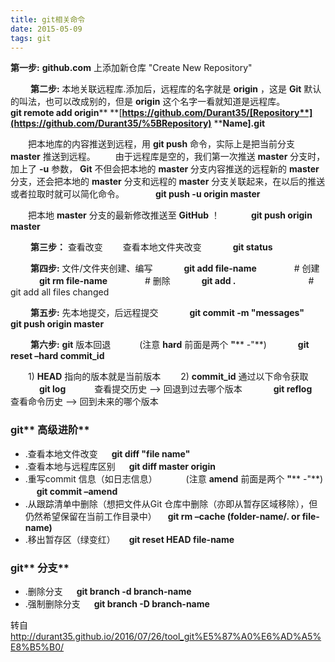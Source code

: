 ```yaml
---
title: git相关命令
date: 2015-05-09
tags: git
---
```


**第一步:**   **github.com**  上添加新仓库 &quot;Create New Repository&quot;

　　 **第二步:**  本地关联远程库.添加后，远程库的名字就是  **origin** ，这是  **Git**  默认的叫法，也可以改成别的，但是  **origin**  这个名字一看就知道是远程库。
　　　 **git remote add origin****  **[**https://github.com/Durant35/[Repository**](https://github.com/Durant35/%5BRepository)** ****Name].git**
<!--more-->
　　把本地库的内容推送到远程，用  **git push**  命令，实际上是把当前分支  **master**  推送到远程。
　　由于远程库是空的，我们第一次推送  **master**  分支时，加上了  **-u**  参数， **Git**  不但会把本地的  **master**  分支内容推送的远程新的  **master**  分支，还会把本地的  **master**  分支和远程的  **master**  分支关联起来，在以后的推送或者拉取时就可以简化命令。
　　　 **git push -u origin master**

　　把本地  **master**  分支的最新修改推送至  **GitHub** ！
　　　 **git push origin master**

　　 **第三步：**  查看改变
　　查看本地文件夹改变
　　　 **git status**

　　 **第四步:**  文件/文件夹创建、编写
　　　 **git add file-name** 　　　　# 创建
　　　 **git rm file-name** 　　　　# 删除
　　　 **git add .** 　　　　　　　　# git add all files changed

　　 **第五步:**  先本地提交，后远程提交
　　　 **git commit -m &quot;messages&quot;**
　　　 **git push origin master**

　　 **第六步:**   **git**  版本回退
　　　(注意  **hard**  前面是两个 **&quot;**** -&quot;**)
　　　 **git reset –hard commit\_id**

　　1)  **HEAD**  指向的版本就是当前版本
　　2)  **commit\_id**  通过以下命令获取
　　　 **git log** 　　　查看提交历史 –&gt; 回退到过去哪个版本
　　　 **git reflog** 　　查看命令历史 –&gt; 回到未来的哪个版本

### **git****  高级进阶**

- .查看本地文件改变
　 **git diff &quot;file name&quot;**
- .查看本地与远程库区别
　 **git diff master origin**
- .重写commit 信息（如日志信息）
　　　(注意  **amend**  前面是两个 **&quot;**** -&quot;**)
　 **git commit –amend**
- .从跟踪清单中删除（想把文件从Git 仓库中删除（亦即从暂存区域移除），但仍然希望保留在当前工作目录中）
　**git rm –cache (folder-name/. or file-name)​​​​**
- .移出暂存区（绿变红）
　 **git reset HEAD file-name**

### **git****  分支**

- .删除分支
　 **git branch -d branch-name**
- .强制删除分支
　 **git branch -D branch-name**


转自 http://durant35.github.io/2016/07/26/tool_git%E5%87%A0%E6%AD%A5%E8%B5%B0/